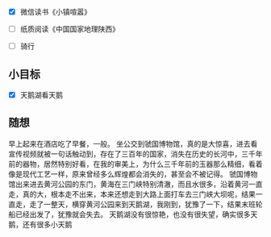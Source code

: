 - [x] 微信读书《小镇喧嚣》
- [ ] 纸质阅读《中国国家地理陕西》
- [ ] 骑行


## 小目标
- [x] 天鹅湖看天鹅

## 随想
早上起来在酒店吃了早餐，一般。
坐公交到虢国博物馆，真的是大惊喜，进去看宣传视频就被一句话触动到，存在了三百年的国家，消失在历史的长河中，三千年前的器物，居然特别好看，在我的审美上，为什么三千年前的玉器那么精细，看着像是现代工艺一样，原来曾经多么辉煌都会消失的，甚至会不被记得。
虢国博物馆出来进去黄河公园的东门，黄海在三门峡特别清澈，而且水很多，沿着黄河一直走，真的大，根本走不出来，本来还想走到大路上面打车去三门峡大坝呢，结果一直走，走了一整天，横穿黄河公园来到天鹅湖，我刚到，犹豫了一下，结果末班轮船已经出发了，犹豫就会失去。
天鹅湖没有很惊艳，也没有很失望，确实很多天鹅，还有很多小天鹅